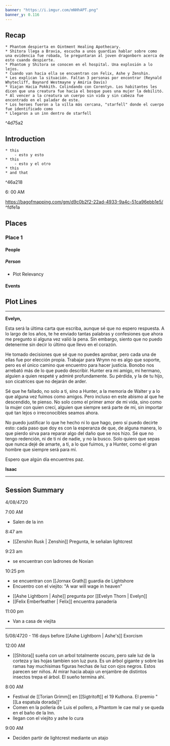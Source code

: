 ```yaml
---
banner: "https://i.imgur.com/mNHhAPT.png"
banner_y: 0.116
---
```


## Recap

```ad-ad-qr
* Phantom despierta en Ointment Healing Apothecary. 
* Shitora llega a Bravia, escucha a unos guardias hablar sobre como una evidencia fue robada, le preguntaran al joven dragonborn acerca de esto cuando despierte.
* Phantom y Shitora se conocen en el hospital. Una explosión a lo lejos.
* Cuando van hacia ella se encuentran con Felix, Ashe y Zenshin. 
* Les explican la situación. Faltan 3 personas por encontrar (Reynald Whytecliff, Baynard Westmayne y Amiria Davis)
* Viajan Hacia Pokkith. Colindando con Corentyn. Los habitantes les dicen que una creatura fue hacia el bosque pues una mujer la debilitó.   
* Al vencer a la creatura un cuerpo sin vida y sin cabeza fue encontrado en el paladar de este.
* Los heroes fueron a la villa más cercana, "starfell" donde el cuerpo fue identificado como 
* Llegaron a un inn dentro de starfell
```

^4d75a2

## Introduction

```ad-go
* this
	- esto y esto
* this 
	- esto y el otro
* this 
* and that
```

^46a218

6: 00 AM

https://bagofmapping.com/gm/d9c0b2f2-22ad-4933-9a4c-51ca96ebb1e5/
^fdfe1a
## Places

### Place 1
#### People 
##### Person
 * Plot Relevancy
#### Events




## Plot Lines


---

**Evelyn,**

Esta será la última carta que escriba, aunque sé que no espero respuesta. A lo largo de los años, te he enviado tantas palabras y confesiones que ahora me pregunto si alguna vez valió la pena. Sin embargo, siento que no puedo detenerme sin decir lo último que llevo en el corazón.

He tomado decisiones que sé que no puedes aprobar, pero cada una de ellas fue por elección propia. Trabajar para Wrynn no es algo que soporte, pero es el único camino que encuentro para hacer justicia. Bonobo nos arrebató más de lo que puedo describir. Hunter era mi amigo, mi hermano, alguien a quien respeté y admiré profundamente. Su pérdida, y la de tu hijo, son cicatrices que no dejarán de arder.

Sé que he fallado, no solo a ti, sino a Hunter, a la memoria de Walter y a lo que alguna vez fuimos como amigos. Pero incluso en este abismo al que he descendido, te pienso. No solo como el primer amor de mi vida, sino como la mujer con quien crecí, alguien que siempre será parte de mí, sin importar qué tan lejos o irreconocibles seamos ahora.

No puedo justificar lo que he hecho ni lo que hago, pero sí puedo decirte esto: cada paso que doy es con la esperanza de que, de alguna manera, lo que pierdo sirva para reparar algo del daño que se nos hizo. Sé que no tengo redención, ni de ti ni de nadie, y no la busco. Solo quiero que sepas que nunca dejé de amarte, a ti, a lo que fuimos, y a Hunter, como el gran hombre que siempre será para mí.

Espero que algún día encuentres paz.

**Isaac**

--- 

## Session Summary

4/08/4720 

7:00 AM 

* Salen de la inn

8:47 am

* [[Zenshin Rusk | Zenshin]] Pregunta, le señalan lightcrest

9:23 am 

* se encuentran con ladrones de Noxian

10:25 pm 

* se encuentran con [[Jornax Grath]] guardia de Lightshore
*  Encuentro con el viejito: "A war will wage in heaven"
- [[Ashe Lightborn | Ashe]] pregunta por [[Evelyn Thorn | Evelyn]]
- [[Felix Emberfeather | Felix]] encuentra panadería

11:00 pm 

* Van a casa de viejita

------

5/08/4720 - 116 days before [[Ashe Lightborn | Ashe's]] Exorcism

12:00 AM 

* [[Shitora]] sueña con un arbol totalmente oscuro, pero sale luz de la corteza y las hojas tambien son luz pura. Es un árbol gigante y sobre las ramas hay muchisimas figuras hechas de luz con ojos negros. Estos parecen ser niños. Al mirar hacia abajo un enjambre de distintos insectos trepa el árbol. El sueño termina ahí. 

8:00 AM 

* Festival de [[Torian Grimm]] en [[Sigtritoft]] el 19 Kuthona. El premio "[[La espatula dorada]]"
* Comen en la polleria de Luis el pollero, a Phantom le cae mal y se queda en el baño de la Inn.
* llegan con el viejito y ashe lo cura

9:00 AM 

* Deciden partir de lightcrest mediante un atajo
